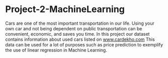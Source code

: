 # Project-2-MachineLearning
Cars are one of the most important transportation in our life. Using your own car and not being dependent on public transportation can be convenient, economic, and saves you time.   In this project our dataset contains information about used cars listed on www.cardekho.com This data can be used for a lot of purposes such as price prediction to exemplify the use of linear regression in Machine Learning.
